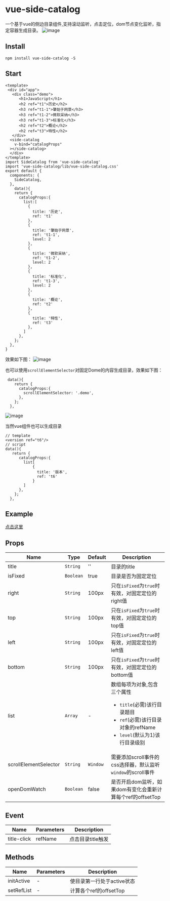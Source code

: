 # vue-side-catalog
一个基于vue的侧边目录组件,支持滚动监听，点击定位，dom节点变化监听，指定容器生成目录。
![image](http://p0.qhimg.com/t01bf25e62a31fa762a.png)

## Install
```
npm install vue-side-catalog -S
```
## Start
```
<template>
 <div id="app">
   <div class="demo">
      <h1>JavaScript</h1>
      <h2 ref="t1">历史</h2>
      <h3 ref="t1-1">肇始于网景</h3>
      <h3 ref="t1-2">微软采纳</h3>
      <h3 ref="t1-3">标准化</h3>
      <h2 ref="t2">概论</h2>
      <h2 ref="t3">特性</h2>
   </div>
  <side-catalog 
    v-bind="catalogProps"
  ></side-catalog>
  </div>
</template>
import SideCatalog from 'vue-side-catalog'
import 'vue-side-catalog/lib/vue-side-catalog.css'
export default {
  components: {
    SideCatalog,
  },
    data(){
    return {
      catalogProps:{
        list:[
          {
            title: '历史',
            ref: 't1'
          },
          {
            title: '肇始于网景',
            ref: 't1-1',
            level: 2
          },
          {
            title: '微软采纳',
            ref: 't1-2',
            level: 2
          },
          {
            title: '标准化',
            ref: 't1-3',
            level: 2
          },
          {
            title: '概论',
            ref: 't2'
          },
          {
            title: '特性',
            ref: 't3'
          },     
        ]
      },
    };
  },
}
```
效果如下图：
![image](http://p2.qhimg.com/t0182cb51aeaebaace0.png)

也可以使用`scrollElementSelector`对固定Dome的内容生成目录，效果如下图：

```
 data(){
    return {
      catalogProps:{
        scrollElementSelector: '.demo',
      },
    };
  },
```
![image](http://p9.qhimg.com/t01a99edbab87553234.png)

当然vue组件也可以生成目录
```
// template
<version ref="t6"/> 
// script
data(){
   return {
      catalogProps:{
        list[
            {
              title: '版本',
              ref: 't6'
            }
        ]
      },
    };
  },
```
## Example
[点击这里](https://codesandbox.io/s/vue-side-catalog-5kdfc)

## Props

| Name | Type | Default | Description |
| --- | --- | --- | --- |
| title | `String` | '' | 目录的title |
| isFixed | `Boolean` | true | 目录是否为固定定位 |
| right | `String` | 100px | 只在`isFixed`为`true`时有效，对固定定位的right值 |
| top | `String` | 100px | 只在`isFixed`为`true`时有效，对固定定位的top值 |
| left | `String` | 100px | 只在`isFixed`为`true`时有效，对固定定位的left值 |
| bottom | `String` | 100px | 只在`isFixed`为`true`时有效，对固定定位的bottom值 |
| list | `Array` | - | 数组每项为对象,包含三个属性<ul><li>`title`(必需)该行目录题目</li><li>`ref`(必需)该行目录对象的refName</li><li>`level`(默认为1)该行目录级别</li></ul> |
| scrollElementSelector | `String` | `Window` | 需要添加scroll事件的css选择器，默认监听`window`的scroll事件 |
| openDomWatch | `Boolean` | false | 是否开启dom监听，如果dom有变化会重新计算每个ref的offsetTop |

## Event

| Name | Parameters | Description |
| --- | --- | --- |
| title-click | refName | 点击目录title触发 |

## Methods

| Name | Parameters | Description |
| --- | --- | --- |
| initActive | - | 使目录第一行处于active状态 |
| setRefList | - | 计算各个ref的offsetTop |